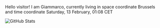 Hello visitor! I am Giammarco, currently living in space coordinate Brussels and time coordinate Saturday, 13 February, 01:08 CET

![GitHub Stats](https://github-readme-stats.vercel.app/api?username=grcasanova)
